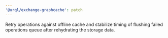 ```yaml
---
'@urql/exchange-graphcache': patch
---
```


Retry operations against offline cache and stabilize timing of flushing failed operations queue after rehydrating the storage data.

